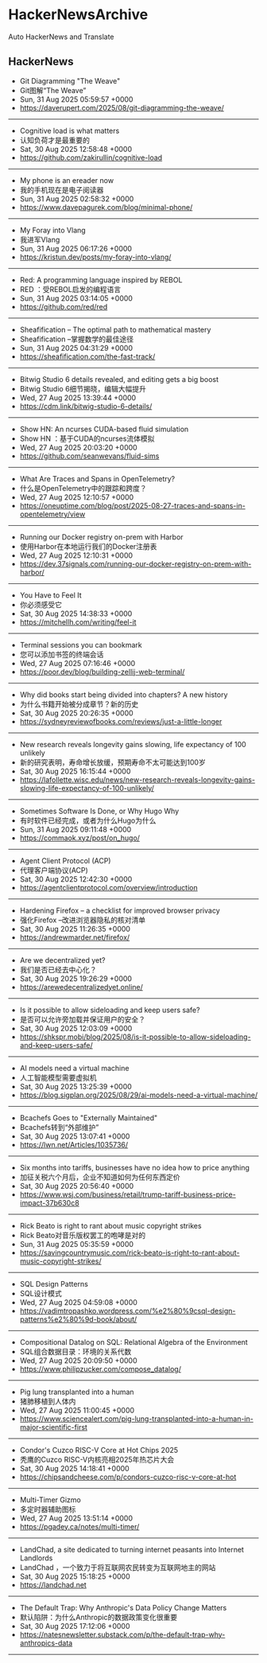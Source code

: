 # HackerNewsArchive
Auto HackerNews and Translate

## HackerNews
* Git Diagramming "The Weave"
* Git图解“The Weave”
* Sun, 31 Aug 2025 05:59:57 +0000
* https://daverupert.com/2025/08/git-diagramming-the-weave/
----
* Cognitive load is what matters
* 认知负荷才是最重要的
* Sat, 30 Aug 2025 12:58:48 +0000
* https://github.com/zakirullin/cognitive-load
----
* My phone is an ereader now
* 我的手机现在是电子阅读器
* Sun, 31 Aug 2025 02:58:32 +0000
* https://www.davepagurek.com/blog/minimal-phone/
----
* My Foray into Vlang
* 我进军Vlang
* Sun, 31 Aug 2025 06:17:26 +0000
* https://kristun.dev/posts/my-foray-into-vlang/
----
* Red: A programming language inspired by REBOL
* RED ：受REBOL启发的编程语言
* Sun, 31 Aug 2025 03:14:05 +0000
* https://github.com/red/red
----
* Sheafification – The optimal path to mathematical mastery
* Sheafification –掌握数学的最佳途径
* Sun, 31 Aug 2025 04:31:29 +0000
* https://sheafification.com/the-fast-track/
----
* Bitwig Studio 6 details revealed, and editing gets a big boost
* Bitwig Studio 6细节揭晓，编辑大幅提升
* Wed, 27 Aug 2025 13:39:44 +0000
* https://cdm.link/bitwig-studio-6-details/
----
* Show HN: An ncurses CUDA-based fluid simulation
* Show HN ：基于CUDA的ncurses流体模拟
* Wed, 27 Aug 2025 20:03:20 +0000
* https://github.com/seanwevans/fluid-sims
----
* What Are Traces and Spans in OpenTelemetry?
* 什么是OpenTelemetry中的跟踪和跨度？
* Wed, 27 Aug 2025 12:10:57 +0000
* https://oneuptime.com/blog/post/2025-08-27-traces-and-spans-in-opentelemetry/view
----
* Running our Docker registry on-prem with Harbor
* 使用Harbor在本地运行我们的Docker注册表
* Wed, 27 Aug 2025 12:10:31 +0000
* https://dev.37signals.com/running-our-docker-registry-on-prem-with-harbor/
----
* You Have to Feel It
* 你必须感受它
* Sat, 30 Aug 2025 14:38:33 +0000
* https://mitchellh.com/writing/feel-it
----
* Terminal sessions you can bookmark
* 您可以添加书签的终端会话
* Wed, 27 Aug 2025 07:16:46 +0000
* https://poor.dev/blog/building-zellij-web-terminal/
----
* Why did books start being divided into chapters? A new history
* 为什么书籍开始被分成章节？新的历史
* Sat, 30 Aug 2025 20:26:35 +0000
* https://sydneyreviewofbooks.com/reviews/just-a-little-longer
----
* New research reveals longevity gains slowing, life expectancy of 100 unlikely
* 新的研究表明，寿命增长放缓，预期寿命不太可能达到100岁
* Sat, 30 Aug 2025 16:15:44 +0000
* https://lafollette.wisc.edu/news/new-research-reveals-longevity-gains-slowing-life-expectancy-of-100-unlikely/
----
* Sometimes Software Is Done, or Why Hugo Why
* 有时软件已经完成，或者为什么Hugo为什么
* Sun, 31 Aug 2025 09:11:48 +0000
* https://commaok.xyz/post/on_hugo/
----
* Agent Client Protocol (ACP)
* 代理客户端协议(ACP)
* Sat, 30 Aug 2025 12:42:30 +0000
* https://agentclientprotocol.com/overview/introduction
----
* Hardening Firefox – a checklist for improved browser privacy
* 强化Firefox –改进浏览器隐私的核对清单
* Sat, 30 Aug 2025 11:26:35 +0000
* https://andrewmarder.net/firefox/
----
* Are we decentralized yet?
* 我们是否已经去中心化？
* Sat, 30 Aug 2025 19:26:29 +0000
* https://arewedecentralizedyet.online/
----
* Is it possible to allow sideloading and keep users safe?
* 是否可以允许旁加载并保证用户的安全？
* Sat, 30 Aug 2025 12:03:09 +0000
* https://shkspr.mobi/blog/2025/08/is-it-possible-to-allow-sideloading-and-keep-users-safe/
----
* AI models need a virtual machine
* 人工智能模型需要虚拟机
* Sat, 30 Aug 2025 13:25:39 +0000
* https://blog.sigplan.org/2025/08/29/ai-models-need-a-virtual-machine/
----
* Bcachefs Goes to "Externally Maintained"
* Bcachefs转到“外部维护”
* Sat, 30 Aug 2025 13:07:41 +0000
* https://lwn.net/Articles/1035736/
----
* Six months into tariffs, businesses have no idea how to price anything
* 加征关税六个月后，企业不知道如何为任何东西定价
* Sat, 30 Aug 2025 20:56:40 +0000
* https://www.wsj.com/business/retail/trump-tariff-business-price-impact-37b630c8
----
* Rick Beato is right to rant about music copyright strikes
* Rick Beato对音乐版权罢工的咆哮是对的
* Sun, 31 Aug 2025 05:35:59 +0000
* https://savingcountrymusic.com/rick-beato-is-right-to-rant-about-music-copyright-strikes/
----
* SQL Design Patterns
* SQL设计模式
* Wed, 27 Aug 2025 04:59:08 +0000
* https://vadimtropashko.wordpress.com/%e2%80%9csql-design-patterns%e2%80%9d-book/about/
----
* Compositional Datalog on SQL: Relational Algebra of the Environment
* SQL组合数据目录：环境的关系代数
* Wed, 27 Aug 2025 20:09:50 +0000
* https://www.philipzucker.com/compose_datalog/
----
* Pig lung transplanted into a human
* 猪肺移植到人体内
* Wed, 27 Aug 2025 11:00:45 +0000
* https://www.sciencealert.com/pig-lung-transplanted-into-a-human-in-major-scientific-first
----
* Condor's Cuzco RISC-V Core at Hot Chips 2025
* 秃鹰的Cuzco RISC-V内核亮相2025年热芯片大会
* Sat, 30 Aug 2025 14:18:41 +0000
* https://chipsandcheese.com/p/condors-cuzco-risc-v-core-at-hot
----
* Multi-Timer Gizmo
* 多定时器辅助图标
* Wed, 27 Aug 2025 13:51:14 +0000
* https://pgadey.ca/notes/multi-timer/
----
* LandChad, a site dedicated to turning internet peasants into Internet Landlords
* LandChad ，一个致力于将互联网农民转变为互联网地主的网站
* Sat, 30 Aug 2025 15:18:25 +0000
* https://landchad.net
----
* The Default Trap: Why Anthropic's Data Policy Change Matters
* 默认陷阱：为什么Anthropic的数据政策变化很重要
* Sat, 30 Aug 2025 17:12:06 +0000
* https://natesnewsletter.substack.com/p/the-default-trap-why-anthropics-data
----

